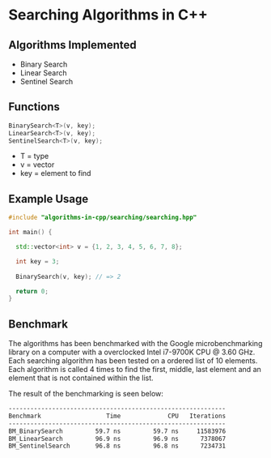 # Searching Algorithms in C++
## Algorithms Implemented
- Binary Search
- Linear Search
- Sentinel Search

## Functions
```cpp
BinarySearch<T>(v, key);
LinearSearch<T>(v, key);
SentinelSearch<T>(v, key);
```
- T = type 
- v = vector 
- key = element to find

## Example Usage
```cpp
#include "algorithms-in-cpp/searching/searching.hpp"

int main() {

  std::vector<int> v = {1, 2, 3, 4, 5, 6, 7, 8};

  int key = 3;
  
  BinarySearch(v, key); // => 2

  return 0;
}
```

## Benchmark
The algorithms has been benchmarked with the Google microbenchmarking library on a computer with a overclocked Intel i7-9700K CPU @ 3.60 GHz. Each searching algorithm has been tested on a ordered list of 10 elements. Each algorithm is called 4 times to find the first, middle, last element and an element that is not contained within the list.

The result of the benchmarking is seen below:
```bash
------------------------------------------------------------
Benchmark                  Time             CPU   Iterations
------------------------------------------------------------
BM_BinarySearch         59.7 ns         59.7 ns     11583976
BM_LinearSearch         96.9 ns         96.9 ns      7378067
BM_SentinelSearch       96.8 ns         96.8 ns      7234731
```
